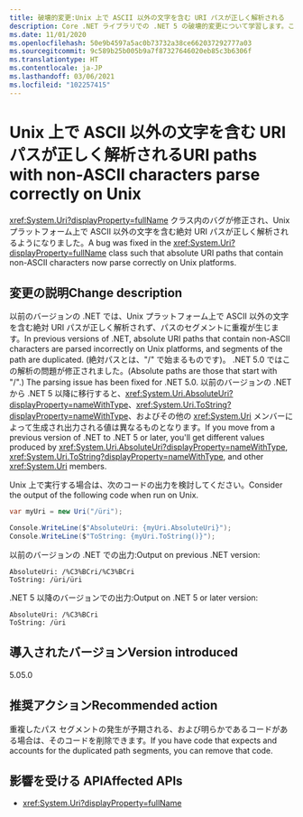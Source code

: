 ```yaml
---
title: 破壊的変更:Unix 上で ASCII 以外の文字を含む URI パスが正しく解析される
description: Core .NET ライブラリでの .NET 5 の破壊的変更について学習します。この変更後、Unix プラットフォームで非 ASCII 文字を含む絶対 URI パスによって正しく解析が行われるようになりました。
ms.date: 11/01/2020
ms.openlocfilehash: 50e9b4597a5ac0b73732a38ce662037292777a03
ms.sourcegitcommit: 9c589b25b005b9a7f87327646020eb85c3b6306f
ms.translationtype: HT
ms.contentlocale: ja-JP
ms.lasthandoff: 03/06/2021
ms.locfileid: "102257415"
---
```

# <a name="uri-paths-with-non-ascii-characters-parse-correctly-on-unix"></a><span data-ttu-id="a7e82-103">Unix 上で ASCII 以外の文字を含む URI パスが正しく解析される</span><span class="sxs-lookup"><span data-stu-id="a7e82-103">URI paths with non-ASCII characters parse correctly on Unix</span></span>

<span data-ttu-id="a7e82-104"><xref:System.Uri?displayProperty=fullName> クラス内のバグが修正され、Unix プラットフォーム上で ASCII 以外の文字を含む絶対 URI パスが正しく解析されるようになりました。</span><span class="sxs-lookup"><span data-stu-id="a7e82-104">A bug was fixed in the <xref:System.Uri?displayProperty=fullName> class such that absolute URI paths that contain non-ASCII characters now parse correctly on Unix platforms.</span></span>

## <a name="change-description"></a><span data-ttu-id="a7e82-105">変更の説明</span><span class="sxs-lookup"><span data-stu-id="a7e82-105">Change description</span></span>

<span data-ttu-id="a7e82-106">以前のバージョンの .NET では、Unix プラットフォーム上で ASCII 以外の文字を含む絶対 URI パスが正しく解析されず、パスのセグメントに重複が生じます。</span><span class="sxs-lookup"><span data-stu-id="a7e82-106">In previous versions of .NET, absolute URI paths that contain non-ASCII characters are parsed incorrectly on Unix platforms, and segments of the path are duplicated.</span></span> <span data-ttu-id="a7e82-107">(絶対パスとは、"/" で始まるものです)。 .NET 5.0 ではこの解析の問題が修正されました。</span><span class="sxs-lookup"><span data-stu-id="a7e82-107">(Absolute paths are those that start with "/".) The parsing issue has been fixed for .NET 5.0.</span></span> <span data-ttu-id="a7e82-108">以前のバージョンの .NET から .NET 5 以降に移行すると、<xref:System.Uri.AbsoluteUri?displayProperty=nameWithType>、<xref:System.Uri.ToString?displayProperty=nameWithType>、およびその他の <xref:System.Uri> メンバーによって生成され出力される値は異なるものとなります。</span><span class="sxs-lookup"><span data-stu-id="a7e82-108">If you move from a previous version of .NET to .NET 5 or later, you'll get different values produced by <xref:System.Uri.AbsoluteUri?displayProperty=nameWithType>, <xref:System.Uri.ToString?displayProperty=nameWithType>, and other <xref:System.Uri> members.</span></span>

<span data-ttu-id="a7e82-109">Unix 上で実行する場合は、次のコードの出力を検討してください。</span><span class="sxs-lookup"><span data-stu-id="a7e82-109">Consider the output of the following code when run on Unix.</span></span>

```csharp
var myUri = new Uri("/üri");

Console.WriteLine($"AbsoluteUri: {myUri.AbsoluteUri}");
Console.WriteLine($"ToString: {myUri.ToString()}");
```

<span data-ttu-id="a7e82-110">以前のバージョンの .NET での出力:</span><span class="sxs-lookup"><span data-stu-id="a7e82-110">Output on previous .NET version:</span></span>

```text
AbsoluteUri: /%C3%BCri/%C3%BCri
ToString: /üri/üri
```

<span data-ttu-id="a7e82-111">.NET 5 以降のバージョンでの出力:</span><span class="sxs-lookup"><span data-stu-id="a7e82-111">Output on .NET 5 or later version:</span></span>

```text
AbsoluteUri: /%C3%BCri
ToString: /üri
```

## <a name="version-introduced"></a><span data-ttu-id="a7e82-112">導入されたバージョン</span><span class="sxs-lookup"><span data-stu-id="a7e82-112">Version introduced</span></span>

<span data-ttu-id="a7e82-113">5.0</span><span class="sxs-lookup"><span data-stu-id="a7e82-113">5.0</span></span>

## <a name="recommended-action"></a><span data-ttu-id="a7e82-114">推奨アクション</span><span class="sxs-lookup"><span data-stu-id="a7e82-114">Recommended action</span></span>

<span data-ttu-id="a7e82-115">重複したパス セグメントの発生が予期される、および明らかであるコードがある場合は、そのコードを削除できます。</span><span class="sxs-lookup"><span data-stu-id="a7e82-115">If you have code that expects and accounts for the duplicated path segments, you can remove that code.</span></span>

## <a name="affected-apis"></a><span data-ttu-id="a7e82-116">影響を受ける API</span><span class="sxs-lookup"><span data-stu-id="a7e82-116">Affected APIs</span></span>

- <xref:System.Uri?displayProperty=fullName>

<!--

### Category

Core .NET libraries

### Affected APIs

- `T:System.Uri`

-->
